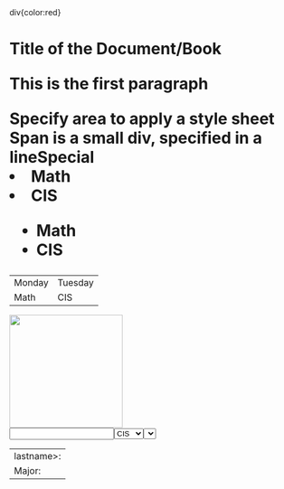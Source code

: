 <html lang = en>
<head>
<title>My page</title
<style>
div{color:red}
</style>
<script src=prog1.js></script>
</head>
<body style=“margin: 5px 5px 5px 5px”>
<h1>Title of the Document/Book
<p>This is the first paragraph
<div>Specify area to apply a style sheet</div>
Span is a small div, specified  in a line<span id=s1>Special</span
<ol>
   <li> Math </li>
   <li> CIS </li>
</ol>
<ul>
   <li> Math </li>
   <li> CIS </li>
</ul>
<table>
   <tr>
        <td> Monday </td>
        <td> Tuesday </td>
      </tr>
      <tr>
        <td> Math </td>
        <td> CIS </td>
      </tr>
</table>
<img src=https://pic.netbian.com/uploads/allimg/220308/005009-1646671809fd71.jpg width=200>
<form>
<table><tr>
 <td>lastname>:</td>
 <tr><input name=lastname></td>
 <tr><td>Major:</td>
 <select name=major>
  <option value=1> CIS </option>
  <option value=1> Math </option>
 <select>
 </td></tr>
 </td></tr>

</form>
</body>
</html>
